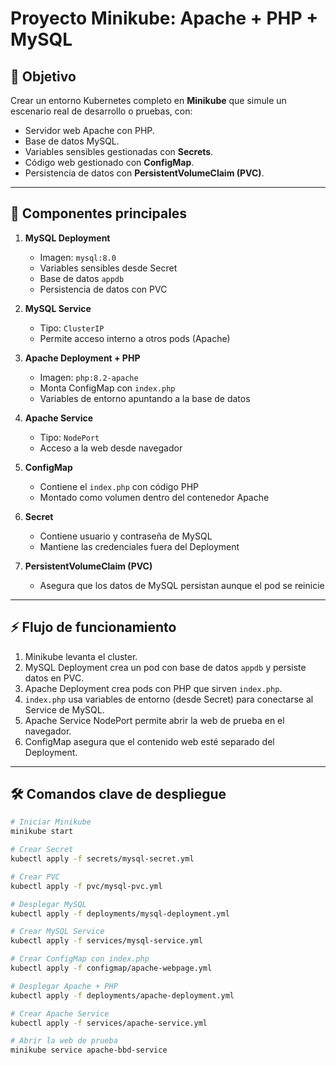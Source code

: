 # Proyecto Minikube: Apache + PHP + MySQL

## 🎯 Objetivo
Crear un entorno Kubernetes completo en **Minikube** que simule un escenario real de desarrollo o pruebas, con:

- Servidor web Apache con PHP.
- Base de datos MySQL.
- Variables sensibles gestionadas con **Secrets**.
- Código web gestionado con **ConfigMap**.
- Persistencia de datos con **PersistentVolumeClaim (PVC)**.

---

## 🔹 Componentes principales

1. **MySQL Deployment**
   - Imagen: `mysql:8.0`
   - Variables sensibles desde Secret
   - Base de datos `appdb`
   - Persistencia de datos con PVC

2. **MySQL Service**
   - Tipo: `ClusterIP`
   - Permite acceso interno a otros pods (Apache)

3. **Apache Deployment + PHP**
   - Imagen: `php:8.2-apache`
   - Monta ConfigMap con `index.php`
   - Variables de entorno apuntando a la base de datos

4. **Apache Service**
   - Tipo: `NodePort`
   - Acceso a la web desde navegador

5. **ConfigMap**
   - Contiene el `index.php` con código PHP
   - Montado como volumen dentro del contenedor Apache

6. **Secret**
   - Contiene usuario y contraseña de MySQL
   - Mantiene las credenciales fuera del Deployment

7. **PersistentVolumeClaim (PVC)**
   - Asegura que los datos de MySQL persistan aunque el pod se reinicie

---

## ⚡ Flujo de funcionamiento

1. Minikube levanta el cluster.
2. MySQL Deployment crea un pod con base de datos `appdb` y persiste datos en PVC.
3. Apache Deployment crea pods con PHP que sirven `index.php`.
4. `index.php` usa variables de entorno (desde Secret) para conectarse al Service de MySQL.
5. Apache Service NodePort permite abrir la web de prueba en el navegador.
6. ConfigMap asegura que el contenido web esté separado del Deployment.

---

## 🛠 Comandos clave de despliegue

```bash
# Iniciar Minikube
minikube start

# Crear Secret
kubectl apply -f secrets/mysql-secret.yml

# Crear PVC
kubectl apply -f pvc/mysql-pvc.yml

# Desplegar MySQL
kubectl apply -f deployments/mysql-deployment.yml

# Crear MySQL Service
kubectl apply -f services/mysql-service.yml

# Crear ConfigMap con index.php
kubectl apply -f configmap/apache-webpage.yml

# Desplegar Apache + PHP
kubectl apply -f deployments/apache-deployment.yml

# Crear Apache Service
kubectl apply -f services/apache-service.yml

# Abrir la web de prueba
minikube service apache-bbd-service



